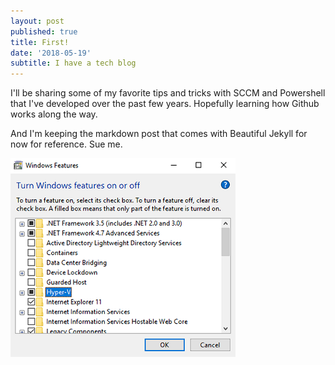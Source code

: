 ```yaml
---
layout: post
published: true
title: First!
date: '2018-05-19'
subtitle: I have a tech blog
---
```

I'll be sharing some of my favorite tips and tricks with SCCM and Powershell that I've developed over the past few years.  Hopefully learning how Github works along the way.

And I'm keeping the markdown post that comes with Beautiful Jekyll for now for reference.  Sue me.

![enable_hyper-v.PNG](/img/enable_hyper-v.PNG)
